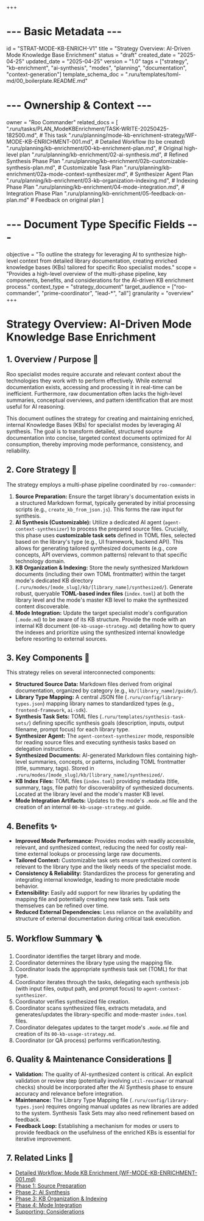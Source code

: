 +++
# --- Basic Metadata ---
id = "STRAT-MODE-KB-ENRICH-V1"
title = "Strategy Overview: AI-Driven Mode Knowledge Base Enrichment"
status = "draft"
created_date = "2025-04-25"
updated_date = "2025-04-25"
version = "1.0"
tags = ["strategy", "kb-enrichment", "ai-synthesis", "modes", "planning", "documentation", "context-generation"]
template_schema_doc = ".ruru/templates/toml-md/00_boilerplate.README.md"

# --- Ownership & Context ---
owner = "Roo Commander"
related_docs = [
    ".ruru/tasks/PLAN_ModeKBEnrichment/TASK-WRITE-20250425-182500.md", # This task
    ".ruru/planning/mode-kb-enrichment-strategy/WF-MODE-KB-ENRICHMENT-001.md", # Detailed Workflow (to be created)
    ".ruru/planning/kb-enrichment/00-kb-enrichment-plan.md", # Original high-level plan
    ".ruru/planning/kb-enrichment/02-ai-synthesis.md", # Refined Synthesis Phase Plan
    ".ruru/planning/kb-enrichment/02b-customizable-synthesis-plan.md", # Customizable Task Plan
    ".ruru/planning/kb-enrichment/02a-mode-context-synthesizer.md", # Synthesizer Agent Plan
    ".ruru/planning/kb-enrichment/03-kb-organization-indexing.md", # Indexing Phase Plan
    ".ruru/planning/kb-enrichment/04-mode-integration.md", # Integration Phase Plan
    ".ruru/planning/kb-enrichment/05-feedback-on-plan.md" # Feedback on original plan
]

# --- Document Type Specific Fields ---
objective = "To outline the strategy for leveraging AI to synthesize high-level context from detailed library documentation, creating enriched knowledge bases (KBs) tailored for specific Roo specialist modes."
scope = "Provides a high-level overview of the multi-phase pipeline, key components, benefits, and considerations for the AI-driven KB enrichment process."
context_type = "strategy_document"
target_audience = ["roo-commander", "prime-coordinator", "lead-*", "all"]
granularity = "overview"
+++

# Strategy Overview: AI-Driven Mode Knowledge Base Enrichment

## 1. Overview / Purpose 🎯

Roo specialist modes require accurate and relevant context about the technologies they work with to perform effectively. While external documentation exists, accessing and processing it in real-time can be inefficient. Furthermore, raw documentation often lacks the high-level summaries, conceptual overviews, and pattern identification that are most useful for AI reasoning.

This document outlines the strategy for creating and maintaining enriched, internal Knowledge Bases (KBs) for specialist modes by leveraging AI synthesis. The goal is to transform detailed, structured source documentation into concise, targeted context documents optimized for AI consumption, thereby improving mode performance, consistency, and reliability.

## 2. Core Strategy 🧭

The strategy employs a multi-phase pipeline coordinated by `roo-commander`:

1.  **Source Preparation:** Ensure the target library's documentation exists in a structured Markdown format, typically generated by initial processing scripts (e.g., `create_kb_from_json.js`). This forms the raw input for synthesis.
2.  **AI Synthesis (Customizable):** Utilize a dedicated AI agent (`agent-context-synthesizer`) to process the prepared source files. Crucially, this phase uses **customizable task sets** defined in TOML files, selected based on the library's type (e.g., UI framework, backend API). This allows for generating tailored synthesized documents (e.g., core concepts, API overviews, common patterns) relevant to that specific technology domain.
3.  **KB Organization & Indexing:** Store the newly synthesized Markdown documents (including their own TOML frontmatter) within the target mode's dedicated KB directory (`.ruru/modes/[mode_slug]/kb/[library_name]/synthesized/`). Generate robust, queryable **TOML-based index files** (`index.toml`) at both the library level and the mode's master KB level to make the synthesized content discoverable.
4.  **Mode Integration:** Update the target specialist mode's configuration (`.mode.md`) to be aware of its KB structure. Provide the mode with an internal KB document (`00-kb-usage-strategy.md`) detailing how to query the indexes and prioritize using the synthesized internal knowledge before resorting to external sources.

## 3. Key Components 🧩

This strategy relies on several interconnected components:

*   **Structured Source Data:** Markdown files derived from original documentation, organized by category (e.g., `kb/[library_name]/guide/`).
*   **Library Type Mapping:** A central JSON file (`.ruru/config/library-types.json`) mapping library names to standardized types (e.g., `frontend-framework`, `ai-sdk`).
*   **Synthesis Task Sets:** TOML files (`.ruru/templates/synthesis-task-sets/`) defining specific synthesis goals (description, inputs, output filename, prompt focus) for each library type.
*   **Synthesizer Agent:** The `agent-context-synthesizer` mode, responsible for reading source files and executing synthesis tasks based on delegation instructions.
*   **Synthesized Documents:** AI-generated Markdown files containing high-level summaries, concepts, or patterns, including TOML frontmatter (title, summary, tags). Stored in `.ruru/modes/[mode_slug]/kb/[library_name]/synthesized/`.
*   **KB Index Files:** TOML files (`index.toml`) providing metadata (title, summary, tags, file path) for discoverability of synthesized documents. Located at the library level and the mode's master KB level.
*   **Mode Integration Artifacts:** Updates to the mode's `.mode.md` file and the creation of an internal `00-kb-usage-strategy.md` guide.

## 4. Benefits ✨

*   **Improved Mode Performance:** Provides modes with readily accessible, relevant, and synthesized context, reducing the need for costly real-time external lookups or processing large raw documents.
*   **Tailored Context:** Customizable task sets ensure synthesized content is relevant to the library type and the likely needs of the specialist mode.
*   **Consistency & Reliability:** Standardizes the process for generating and integrating internal knowledge, leading to more predictable mode behavior.
*   **Extensibility:** Easily add support for new libraries by updating the mapping file and potentially creating new task sets. Task sets themselves can be refined over time.
*   **Reduced External Dependencies:** Less reliance on the availability and structure of external documentation during critical task execution.

## 5. Workflow Summary 🪜

1.  Coordinator identifies the target library and mode.
2.  Coordinator determines the library type using the mapping file.
3.  Coordinator loads the appropriate synthesis task set (TOML) for that type.
4.  Coordinator iterates through the tasks, delegating each synthesis job (with input files, output path, and prompt focus) to `agent-context-synthesizer`.
5.  Coordinator verifies synthesized file creation.
6.  Coordinator scans synthesized files, extracts metadata, and generates/updates the library-specific and mode-master `index.toml` files.
7.  Coordinator delegates updates to the target mode's `.mode.md` file and creation of its `00-kb-usage-strategy.md`.
8.  Coordinator (or QA process) performs verification/testing.

## 6. Quality & Maintenance Considerations 🧐

*   **Validation:** The quality of AI-synthesized content is critical. An explicit validation or review step (potentially involving `util-reviewer` or manual checks) should be incorporated after the AI Synthesis phase to ensure accuracy and relevance before integration.
*   **Maintenance:** The Library Type Mapping file (`.ruru/config/library-types.json`) requires ongoing manual updates as new libraries are added to the system. Synthesis Task Sets may also need refinement based on feedback.
*   **Feedback Loop:** Establishing a mechanism for modes or users to provide feedback on the usefulness of the enriched KBs is essential for iterative improvement.

## 7. Related Links 🔗

*   [Detailed Workflow: Mode KB Enrichment (WF-MODE-KB-ENRICHMENT-001.md)](./WF-MODE-KB-ENRICHMENT-001.md)
*   [Phase 1: Source Preparation](./01-source-preparation.md)
*   [Phase 2: AI Synthesis](./02-ai-synthesis.md)
*   [Phase 3: KB Organization & Indexing](./03-kb-organization-indexing.md)
*   [Phase 4: Mode Integration](./04-mode-integration.md)
*   [Supporting: Considerations](./05-considerations.md)